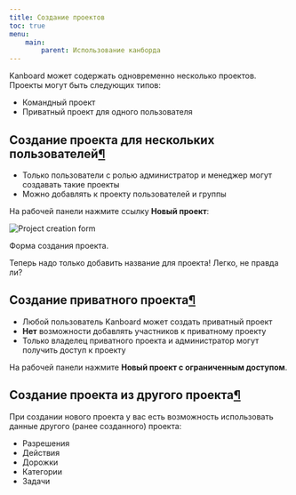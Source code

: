 ```yaml
---
title: Создание проектов
toc: true
menu:
    main:
        parent: Использование канборда
---
```


Kanboard может содержать одновременно несколько проектов. Проекты могут быть следующих типов:

-   Командный проект
-   Приватный проект для одного пользователя

Создание проекта для нескольких пользователей[¶](#creating-projects-for-multiple-users "Ссылка на этот заголовок")
------------------------------------------------------------------------------------------------------------------

-   Только пользователи с ролью администратор и менеджер могут создавать такие проекты
-   Можно добавлять к проекту пользователей и группы

На рабочей панели нажмите ссылку **Новый проект**:

![Project creation form](/images/v1/new-project.png)

Форма создания проекта.


Теперь надо только добавить название для проекта! Легко, не правда ли?


Создание приватного проекта[¶](#creating-a-private-project "Ссылка на этот заголовок")
--------------------------------------------------------------------------------------

-   Любой пользователь Kanboard может создать приватный проект
-   **Нет** возможности добавлять участников к приватному проекту
-   Только владелец приватного проекта и администратор могут получить доступ к проекту


На рабочей панели нажмите **Новый проект с ограниченным доступом**.



Создание проекта из другого проекта[¶](#creating-projects-from-another-project "Ссылка на этот заголовок")
----------------------------------------------------------------------------------------------------------

При создании нового проекта у вас есть возможность использовать данные другого (ранее созданного) проекта:

-   Разрешения
-   Действия
-   Дорожки
-   Категории
-   Задачи

